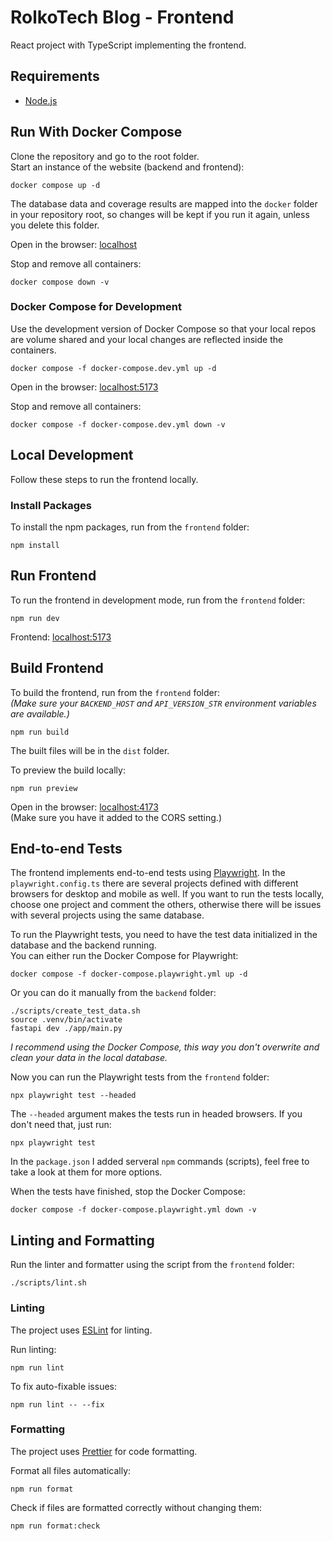 # RolkoTech Blog - Frontend

React project with TypeScript implementing the frontend.

## Requirements

- [Node.js](https://nodejs.org/en)

## Run With Docker Compose

Clone the repository and go to the root folder.<br>
Start an instance of the website (backend and frontend):

```
docker compose up -d
```

The database data and coverage results are mapped into the `docker` folder in your repository root, so changes will be kept if you run it again, unless you delete this folder.

Open in the browser: [localhost](http://localhost/)

Stop and remove all containers:

```
docker compose down -v
```

### Docker Compose for Development

Use the development version of Docker Compose so that your local repos are volume shared and your local changes are reflected inside the containers.

```
docker compose -f docker-compose.dev.yml up -d
```

Open in the browser: [localhost:5173](http://localhost:5173/)

Stop and remove all containers:

```
docker compose -f docker-compose.dev.yml down -v
```

## Local Development

Follow these steps to run the frontend locally.

### Install Packages

To install the npm packages, run from the `frontend` folder:

```
npm install
```

## Run Frontend

To run the frontend in development mode, run from the `frontend` folder:

```
npm run dev
```

Frontend: [localhost:5173](http://localhost:5173/)

## Build Frontend

To build the frontend, run from the `frontend` folder:<br>
_(Make sure your `BACKEND_HOST` and `API_VERSION_STR` environment variables are available.)_

```
npm run build
```

The built files will be in the `dist` folder.

To preview the build locally:

```
npm run preview
```

Open in the browser: [localhost:4173](http://localhost:4173/)<br>
(Make sure you have it added to the CORS setting.)

## End-to-end Tests

The frontend implements end-to-end tests using [Playwright](https://playwright.dev/). In the `playwright.config.ts` there are several projects defined with different browsers for desktop and mobile as well. If you want to run the tests locally, choose one project and comment the others, otherwise there will be issues with several projects using the same database.

To run the Playwright tests, you need to have the test data initialized in the database and the backend running.<br>
You can either run the Docker Compose for Playwright:

```
docker compose -f docker-compose.playwright.yml up -d
```

Or you can do it manually from the `backend` folder:

```
./scripts/create_test_data.sh
source .venv/bin/activate
fastapi dev ./app/main.py
```

_I recommend using the Docker Compose, this way you don't overwrite and clean your data in the local database._

Now you can run the Playwright tests from the `frontend` folder:

```
npx playwright test --headed
```

The `--headed` argument makes the tests run in headed browsers. If you don't need that, just run:

```
npx playwright test
```

In the `package.json` I added serveral `npm` commands (scripts), feel free to take a look at them for more options.

When the tests have finished, stop the Docker Compose:

```
docker compose -f docker-compose.playwright.yml down -v
```

## Linting and Formatting

Run the linter and formatter using the script from the `frontend` folder:

```
./scripts/lint.sh
```

### Linting

The project uses [ESLint](https://eslint.org/) for linting.

Run linting:

```
npm run lint
```

To fix auto-fixable issues:

```
npm run lint -- --fix
```

### Formatting

The project uses [Prettier](https://prettier.io/) for code formatting.

Format all files automatically:

```
npm run format
```

Check if files are formatted correctly without changing them:

```
npm run format:check
```
